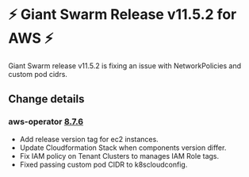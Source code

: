 # :zap: Giant Swarm Release v11.5.2 for AWS :zap:

Giant Swarm release v11.5.2 is fixing an issue with NetworkPolicies and custom pod cidrs.

## Change details

### aws-operator [8.7.6](https://github.com/giantswarm/aws-operator/releases/tag/v8.7.6)
- Add release version tag for ec2 instances.
- Update Cloudformation Stack when components version differ.
- Fix IAM policy on Tenant Clusters to manages IAM Role tags.
- Fixed passing custom pod CIDR to k8scloudconfig.
